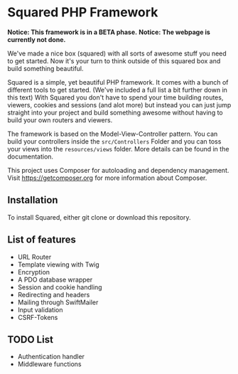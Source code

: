 # Squared PHP Framework

**Notice: This framework is in a BETA phase.**
**Notice: The webpage is currently not done.**

We've made a nice box (squared) with all sorts of awesome stuff you need to get started. Now it's your turn to think outside of this squared box and build something beautiful.

Squared is a simple, yet beautiful PHP framework. It comes with a bunch of different tools to get started. (We've included a full list a bit further down in this text) With Squared you don't have to spend your time building routes, viewers, cookies and sessions (and alot more) but instead you can just jump straight into your project and build something awesome without having to build your own routers and viewers.

The framework is based on the Model-View-Controller pattern. You can build your controllers inside the `src/Controllers` Folder and you can toss your views into the `resources/views` folder. More details can be found in the documentation.

This project uses Composer for autoloading and dependency management. Visit https://getcomposer.org for more information about Composer.

## Installation

To install Squared, either git clone or download this repository.

## List of features

- URL Router
- Template viewing with Twig
- Encryption
- A PDO database wrapper
- Session and cookie handling
- Redirecting and headers
- Mailing through SwiftMailer
- Input validation
- CSRF-Tokens

## TODO List

- Authentication handler
- Middleware functions
